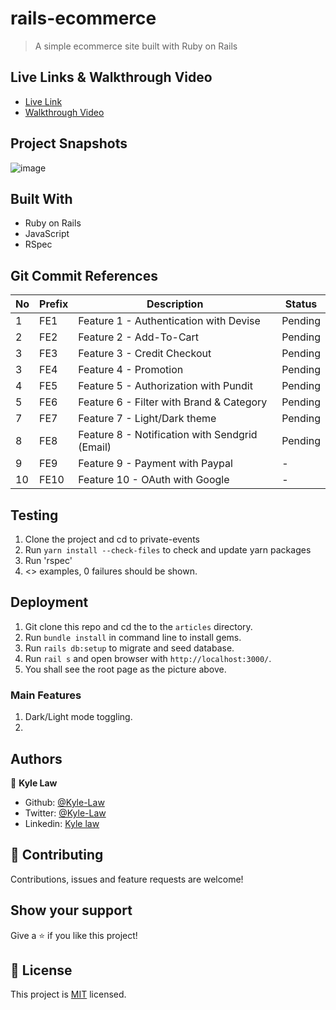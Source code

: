 # rails-ecommerce

> A simple ecommerce site built with Ruby on Rails



## Live Links & Walkthrough Video

- [Live Link]()
- [Walkthrough Video]()

## Project Snapshots

![image]()

## Built With

- Ruby on Rails
- JavaScript
- RSpec

## Git Commit References

|No|Prefix|Description|Status|
|---|---|---|---|
|1| FE1 | Feature 1 - Authentication with Devise |Pending|
|2| FE2 | Feature 2 - Add-To-Cart |Pending|
|3| FE3 | Feature 3 - Credit Checkout|Pending|
|3| FE4 | Feature 4 - Promotion |Pending|
|4| FE5 | Feature 5 - Authorization with Pundit|Pending|
|5| FE6 | Feature 6 - Filter with Brand & Category |Pending|
|7| FE7 | Feature 7 - Light/Dark theme|Pending|
|8| FE8 | Feature 8 - Notification with Sendgrid (Email) |Pending|
|9| FE9 | Feature 9 - Payment with Paypal |-|
|10| FE10 | Feature 10 - OAuth with Google |-|

## Testing

1. Clone the project and cd to private-events
2. Run `yarn install --check-files` to check and update yarn packages
3. Run 'rspec'
4. <> examples, 0 failures should be shown.

## Deployment

1. Git clone this repo and cd the to the `articles` directory.
2. Run `bundle install` in command line to install gems.
3. Run `rails db:setup` to migrate and seed database.
4. Run `rail s` and open browser with `http://localhost:3000/`.
5. You shall see the root page as the picture above.

### Main Features

1. Dark/Light mode toggling.
2. 

## Authors

👤 **Kyle Law**

- Github: [@Kyle-Law](https://github.com/Kyle-Law)
- Twitter: [@Kyle-Law](https://twitter.com/ZhunKhing)
- Linkedin: [Kyle law](https://www.linkedin.com/in/kyle-lawzhunkhing/)

## 🤝 Contributing

Contributions, issues and feature requests are welcome!

## Show your support

Give a ⭐️ if you like this project!

## 📝 License

This project is [MIT](LICENSE) licensed.
